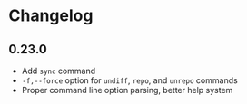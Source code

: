# Changelog

## 0.23.0

* Add `sync` command
* `-f,--force` option for `undiff`, `repo`, and `unrepo` commands
* Proper command line option parsing, better help system

